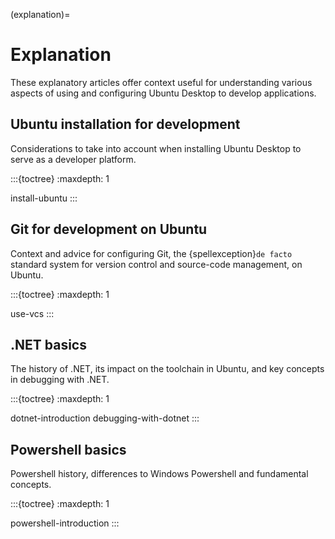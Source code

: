(explanation)=
# Explanation

These explanatory articles offer context useful for understanding various aspects of using and configuring Ubuntu Desktop to develop applications.


## Ubuntu installation for development

Considerations to take into account when installing Ubuntu Desktop to serve as a developer platform.

:::{toctree}
:maxdepth: 1

install-ubuntu
:::


## Git for development on Ubuntu

Context and advice for configuring Git, the {spellexception}`de facto` standard system for version control and source-code management, on Ubuntu.

:::{toctree}
:maxdepth: 1

use-vcs
:::


## .NET basics

The history of .NET, its impact on the toolchain in Ubuntu, and key concepts in debugging with .NET.

:::{toctree}
:maxdepth: 1

dotnet-introduction
debugging-with-dotnet
:::


## Powershell basics

Powershell history, differences to Windows Powershell and fundamental concepts.

:::{toctree}
:maxdepth: 1

powershell-introduction
:::
